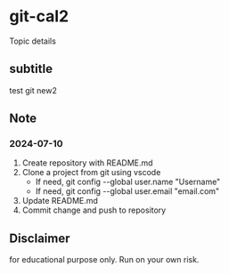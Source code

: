 # git-cal2
Topic details

## subtitle
test git new2

## Note
### 2024-07-10
1. Create repository with README.md
2. Clone a project from git using vscode
   - If need, git config --global user.name "Username"
   - If need, git config --global user.email "email.com"
3. Update README.md
4. Commit change and push to repository

## Disclaimer
for educational purpose only. Run on your own risk.
   

